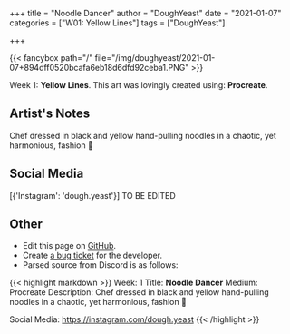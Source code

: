 +++
title =       "Noodle Dancer"
author =      "DoughYeast"
date =        "2021-01-07"
categories =  ["W01: Yellow Lines"]
tags =        ["DoughYeast"]

+++


{{< fancybox path="/" file="/img/doughyeast/2021-01-07+894dff0520bcafa6eb18d6dfd92ceba1.PNG" >}}


Week 1: **Yellow Lines**. This art was lovingly created using: **Procreate**.

## Artist's Notes

Chef dressed in black and yellow hand-pulling noodles in a chaotic, yet harmonious, fashion 💛

## Social Media

[{'Instagram': 'dough.yeast'}] TO BE EDITED

## Other

- Edit this page on [GitHub](https://github.com/teaminkling/web-refresh/edit/main/blog/content/blog/doughyeast-week-1-0370.md).
- Create [a bug ticket](https://github.com/teaminkling/web-refresh/issues/new?assignees=&labels=bug&template=problem-report.md&title=) for the developer.
- Parsed source from Discord is as follows:

{{< highlight markdown >}}
Week: 1
Title: **Noodle Dancer**
Medium: Procreate
Description: Chef dressed in black and yellow hand-pulling noodles in a chaotic, yet harmonious, fashion 💛 

Social Media: https://instagram.com/dough.yeast
{{< /highlight >}}